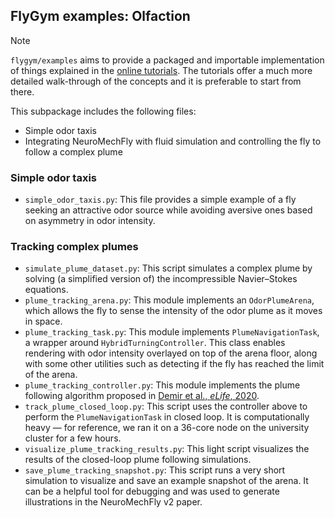 ## FlyGym examples: Olfaction

> [!NOTE]
> `flygym/examples` aims to provide a packaged and importable implementation of things explained in the [online tutorials](https://neuromechfly.org/tutorials/index.html). The tutorials offer a much more detailed walk-through of the concepts and it is preferable to start from there.

This subpackage includes the following files:
- Simple odor taxis
- Integrating NeuroMechFly with fluid simulation and controlling the fly to follow a complex plume

### Simple odor taxis
- `simple_odor_taxis.py`: This file provides a simple example of a fly seeking an attractive odor source while avoiding aversive ones based on asymmetry in odor intensity.

### Tracking complex plumes
- `simulate_plume_dataset.py`: This script simulates a complex plume by solving (a simplified version of) the incompressible Navier–Stokes equations.
- `plume_tracking_arena.py`: This module implements an `OdorPlumeArena`, which allows the fly to sense the intensity of the odor plume as it moves in space.
- `plume_tracking_task.py`: This module implements `PlumeNavigationTask`, a wrapper around `HybridTurningController`. This class enables rendering with odor intensity overlayed on top of the arena floor, along with some other utilities such as detecting if the fly has reached the limit of the arena.
- `plume_tracking_controller.py`: This module implements the plume following algorithm proposed in [Demir et al., _eLife_, 2020](https://doi.org/10.7554/eLife.57524).
- `track_plume_closed_loop.py`: This script uses the controller above to perform the `PlumeNavigationTask` in closed loop. It is computationally heavy — for reference, we ran it on a 36-core node on the university cluster for a few hours.
- `visualize_plume_tracking_results.py`: This light script visualizes the results of the closed-loop plume following simulations.
- `save_plume_tracking_snapshot.py`: This script runs a very short simulation to visualize and save an example snapshot of the arena. It can be a helpful tool for debugging and was used to generate illustrations in the NeuroMechFly v2 paper.